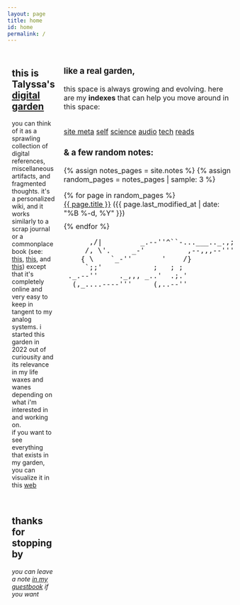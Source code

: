 ```yaml
---
layout: page
title: home
id: home
permalink: /
---
```


<html>
<head>
  <meta charset="UTF-8">
  <title>Talyssa's Digital Garden</title>
  <style>
    /* Define the layout of the two columns */
    .container {
      display: flex;
      flex-direction: row;
      max-width: 100%;
      margin: 0 auto;
    }
    .left-column {
      flex: 70%;
      padding: 10px;
      box-sizing: border-box;
    }
    .right-column {
      flex: 30%;
      padding: 10px;
      box-sizing: border-box;
      font-size: 16px;
    }
    /* Style the recent edits list */
    ul {
      list-style-type: none;
      padding: 0;
    }
    li {
      margin-bottom: 10px;
    }
  </style>
</head>
<body>
  <div class="container">
    <div class="left-column">
      <h2>this is Talyssa's <a class="internal-link" href="/what-is-digital-gardening">digital garden</a></h2>
      <p>you can think of it as a sprawling collection of digital references, miscellaneous artifacts, and fragmented thoughts. it's a personalized wiki, and it works similarly to a scrap journal or a commonplace book (see: <a class="external-link" href="https://youtu.be/aaHEgPk0tNM">this</a>, <a class="external-link" href="https://youtu.be/XFUQJtOcras">this</a>, and <a class="external-link" href="https://youtu.be/T_S7Uiy03pw?t=731">this</a>) except that it's completely online and very easy to keep in tangent to my analog systems. i started this garden in 2022 out of curiousity and its relevance in my life waxes and wanes depending on what i'm interested in and working on. <br> if you want to see everything that exists in my garden, you can visualize it in this <a class="internal-link" href="/web">web</a></p><br>
      <h2>thanks for stopping by</h2>
      <p><i> you can leave a note <a class="external-link" href="https://www.yourworldoftext.com/~talyssa.txt/">in my guestbook</a> if you want</i></p>
    </div>
    <div class="right-column">
      <p><h3>like a real garden,</h3>this space is always growing and evolving. here are my <b>indexes</b> that can help you move around in this space:</p><br>
      <a class="internal-link" href="/site-meta">site meta</a>
      <a class="internal-link" href="/self">self</a>
      <a class="internal-link" href="/science">science</a>
      <a class="internal-link" href="/audio">audio</a>
      <a class="internal-link" href="/tech">tech</a>
      <a class="internal-link" href="/reads">reads</a>
      <p><h3>& a few random notes:</h3></p>
      {% assign notes_pages = site.notes %}
      {% assign random_pages = notes_pages | sample: 3 %}
      <ul>
        {% for page in random_pages %}
          <li><a href="{{ page.url }}">{{ page.title }}</a> ({{ page.last_modified_at | date: "%B %-d, %Y" }})</li>
        {% endfor %}
      </ul>
       <pre>
      ,/|         _.--''^``-...___.._.,;
     /, \'.     _-'          ,--,,,--'''
    { \    `_-''       '    /}
     `;;'            ;   ; ;
 ._.--''     ._,,, _..'  .;.'
  (,_....----'''     (,..--''
        </pre>
    </div>
  </div>
</body>
</html>

<style>
  .wrapper {
    max-width: 46em;
  }
</style>
